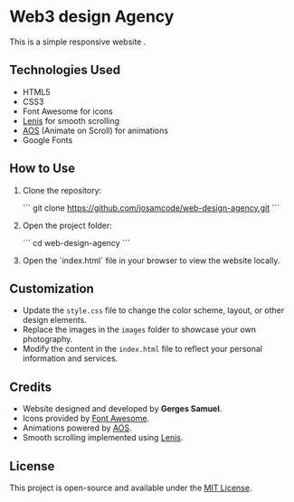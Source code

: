 # Web3 design Agency

This is a simple responsive website .

## Technologies Used

- HTML5
- CSS3
- Font Awesome for icons
- [Lenis](https://github.com/studio-freight/lenis) for smooth scrolling
- [AOS](https://michalsnik.github.io/aos/) (Animate on Scroll) for animations
- Google Fonts

## How to Use

1. Clone the repository:

   \`\`\`
   git clone https://github.com/josamcode/web-design-agency.git
   \`\`\`

2. Open the project folder:

   \`\`\`
   cd web-design-agency
   \`\`\`

3. Open the \`index.html\` file in your browser to view the website locally.

## Customization

- Update the `style.css` file to change the color scheme, layout, or other design elements.
- Replace the images in the `images` folder to showcase your own photography.
- Modify the content in the `index.html` file to reflect your personal information and services.

## Credits

- Website designed and developed by **Gerges Samuel**.
- Icons provided by [Font Awesome](https://fontawesome.com/).
- Animations powered by [AOS](https://michalsnik.github.io/aos/).
- Smooth scrolling implemented using [Lenis](https://github.com/studio-freight/lenis).

## License

This project is open-source and available under the [MIT License](LICENSE).
